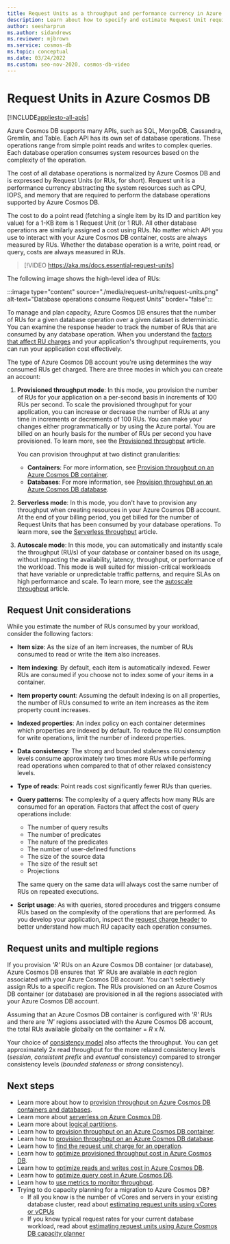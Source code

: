 ```yaml
---
title: Request Units as a throughput and performance currency in Azure Cosmos DB
description: Learn about how to specify and estimate Request Unit requirements in Azure Cosmos DB
author: seesharprun
ms.author: sidandrews
ms.reviewer: mjbrown
ms.service: cosmos-db
ms.topic: conceptual
ms.date: 03/24/2022
ms.custom: seo-nov-2020, cosmos-db-video
---
```

# Request Units in Azure Cosmos DB
[!INCLUDE[appliesto-all-apis](includes/appliesto-all-apis.md)]

Azure Cosmos DB supports many APIs, such as SQL, MongoDB, Cassandra, Gremlin, and Table. Each API has its own set of database operations. These operations range from simple point reads and writes to complex queries. Each database operation consumes system resources based on the complexity of the operation.

The cost of all database operations is normalized by Azure Cosmos DB and is expressed by Request Units (or RUs, for short). Request unit is a performance currency abstracting the system resources such as CPU, IOPS, and memory that are required to perform the database operations supported by Azure Cosmos DB.

The cost to do a point read (fetching a single item by its ID and partition key value) for a 1-KB item is 1 Request Unit (or 1 RU). All other database operations are similarly assigned a cost using RUs. No matter which API you use to interact with your Azure Cosmos DB container, costs are always measured by RUs. Whether the database operation is a write, point read, or query, costs are always measured in RUs.

> 
> [!VIDEO https://aka.ms/docs.essential-request-units]

The following image shows the high-level idea of RUs:

:::image type="content" source="./media/request-units/request-units.png" alt-text="Database operations consume Request Units" border="false":::

To manage and plan capacity, Azure Cosmos DB ensures that the number of RUs for a given database operation over a given dataset is deterministic. You can examine the response header to track the number of RUs that are consumed by any database operation. When you understand the [factors that affect RU charges](request-units.md#request-unit-considerations) and your application's throughput requirements, you can run your application cost effectively.

The type of Azure Cosmos DB account you're using determines the way consumed RUs get charged. There are three modes in which you can create an account:

1. **Provisioned throughput mode**: In this mode, you provision the number of RUs for your application on a per-second basis in increments of 100 RUs per second. To scale the provisioned throughput for your application, you can increase or decrease the number of RUs at any time in increments or decrements of 100 RUs. You can make your changes either programmatically or by using the Azure portal. You are billed on an hourly basis for the number of RUs per second you have provisioned. To learn more, see the [Provisioned throughput](set-throughput.md) article.

   You can provision throughput at two distinct granularities:

   * **Containers**: For more information, see [Provision throughput on an Azure Cosmos DB container](how-to-provision-container-throughput.md).
   * **Databases**: For more information, see [Provision throughput on an Azure Cosmos DB database](how-to-provision-database-throughput.md).

2. **Serverless mode**: In this mode, you don't have to provision any throughput when creating resources in your Azure Cosmos DB account. At the end of your billing period, you get billed for the number of Request Units that has been consumed by your database operations. To learn more, see the [Serverless throughput](serverless.md) article. 

3. **Autoscale mode**: In this mode, you can automatically and instantly scale the throughput (RU/s) of your database or container based on its usage, without impacting the availability, latency, throughput, or performance of the workload. This mode is well suited for mission-critical workloads that have variable or unpredictable traffic patterns, and require SLAs on high performance and scale. To learn more, see the [autoscale throughput](provision-throughput-autoscale.md) article. 

## Request Unit considerations

While you estimate the number of RUs consumed by your workload, consider the following factors:

* **Item size**: As the size of an item increases, the number of RUs consumed to read or write the item also increases.

* **Item indexing**: By default, each item is automatically indexed. Fewer RUs are consumed if you choose not to index some of your items in a container.

* **Item property count**: Assuming the default indexing is on all properties, the number of RUs consumed to write an item increases as the item property count increases.

* **Indexed properties**: An index policy on each container determines which properties are indexed by default. To reduce the RU consumption for write operations, limit the number of indexed properties.

* **Data consistency**: The strong and bounded staleness consistency levels consume approximately two times more RUs while performing read operations when compared to that of other relaxed consistency levels.

* **Type of reads**: Point reads cost significantly fewer RUs than queries.

* **Query patterns**: The complexity of a query affects how many RUs are consumed for an operation. Factors that affect the cost of query operations include: 
 
  * The number of query results
  * The number of predicates
  * The nature of the predicates
  * The number of user-defined functions
  * The size of the source data
  * The size of the result set
  * Projections

  The same query on the same data will always cost the same number of RUs on repeated executions.

* **Script usage**: As with queries, stored procedures and triggers consume RUs based on the complexity of the operations that are performed. As you develop your application, inspect the [request charge header](./optimize-cost-reads-writes.md#measuring-the-ru-charge-of-a-request) to better understand how much RU capacity each operation consumes.

## Request units and multiple regions

If you provision *'R'* RUs on an Azure Cosmos DB container (or database), Azure Cosmos DB ensures that *'R'* RUs are available in *each* region associated with your Azure Cosmos DB account. You can't selectively assign RUs to a specific region. The RUs provisioned on an Azure Cosmos DB container (or database) are provisioned in all the regions associated with your Azure Cosmos DB account.

Assuming that an Azure Cosmos DB container is configured with *'R'* RUs and there are *'N'* regions associated with the Azure Cosmos DB account, the total RUs available globally on the container = *R* x *N*.

Your choice of [consistency model](consistency-levels.md) also affects the throughput. You can get approximately 2x read throughput for the more relaxed consistency levels (*session*, *consistent prefix* and *eventual* consistency) compared to stronger consistency levels (*bounded staleness* or *strong* consistency).

## Next steps

- Learn more about how to [provision throughput on Azure Cosmos DB containers and databases](set-throughput.md).
- Learn more about [serverless on Azure Cosmos DB](serverless.md).
- Learn more about [logical partitions](./partitioning-overview.md).
- Learn how to [provision throughput on an Azure Cosmos DB container](how-to-provision-container-throughput.md).
- Learn how to [provision throughput on an Azure Cosmos DB database](how-to-provision-database-throughput.md).
- Learn how to [find the request unit charge for an operation](find-request-unit-charge.md).
- Learn how to [optimize provisioned throughput cost in Azure Cosmos DB](optimize-cost-throughput.md).
- Learn how to [optimize reads and writes cost in Azure Cosmos DB](optimize-cost-reads-writes.md).
- Learn how to [optimize query cost in Azure Cosmos DB](./optimize-cost-reads-writes.md).
- Learn how to [use metrics to monitor throughput](use-metrics.md).
- Trying to do capacity planning for a migration to Azure Cosmos DB?
    - If all you know is the number of vCores and servers in your existing database cluster, read about [estimating request units using vCores or vCPUs](convert-vcore-to-request-unit.md) 
    - If you know typical request rates for your current database workload, read about [estimating request units using Azure Cosmos DB capacity planner](estimate-ru-with-capacity-planner.md)
